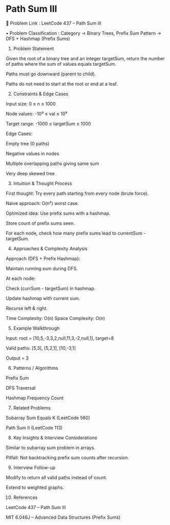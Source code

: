 # Path Sum III

🔗 Problem Link : LeetCode 437 – Path Sum III

• Problem Classification :
Category → Binary Trees, Prefix Sum
Pattern → DFS + Hashmap (Prefix Sums)

1. Problem Statement

Given the root of a binary tree and an integer targetSum, return the number of paths where the sum of values equals targetSum.

Paths must go downward (parent to child).

Paths do not need to start at the root or end at a leaf.

2. Constraints & Edge Cases

Input size: 0 ≤ n ≤ 1000

Node values: -10⁹ ≤ val ≤ 10⁹

Target range: -1000 ≤ targetSum ≤ 1000

Edge Cases:

Empty tree (0 paths)

Negative values in nodes

Multiple overlapping paths giving same sum

Very deep skewed tree

3. Intuition & Thought Process

First thought: Try every path starting from every node (brute force).

Naive approach: O(n²) worst case.

Optimized idea: Use prefix sums with a hashmap.

Store count of prefix sums seen.

For each node, check how many prefix sums lead to currentSum - targetSum.

4. Approaches & Complexity Analysis

Approach (DFS + Prefix Hashmap):

Maintain running sum during DFS.

At each node:

Check (currSum - targetSum) in hashmap.

Update hashmap with current sum.

Recurse left & right.

Time Complexity: O(n)
Space Complexity: O(n)

5. Example Walkthrough

Input: root = [10,5,-3,3,2,null,11,3,-2,null,1], target=8

Valid paths: [5,3], [5,2,1], [10,-3,1]

Output = 3

6. Patterns / Algorithms

Prefix Sum

DFS Traversal

Hashmap Frequency Count

7. Related Problems

Subarray Sum Equals K (LeetCode 560)

Path Sum II (LeetCode 113)

8. Key Insights & Interview Considerations

Similar to subarray sum problem in arrays.

Pitfall: Not backtracking prefix sum counts after recursion.

9. Interview Follow-up

Modify to return all valid paths instead of count.

Extend to weighted graphs.

10. References

LeetCode 437 – Path Sum III

MIT 6.046J – Advanced Data Structures (Prefix Sums)